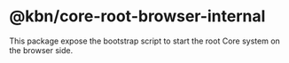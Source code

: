 # @kbn/core-root-browser-internal

This package expose the bootstrap script to start the root Core system on the browser side.
